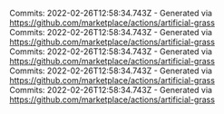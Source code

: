Commits: 2022-02-26T12:58:34.743Z - Generated via https://github.com/marketplace/actions/artificial-grass
<br>
Commits: 2022-02-26T12:58:34.743Z - Generated via https://github.com/marketplace/actions/artificial-grass
<br>
Commits: 2022-02-26T12:58:34.743Z - Generated via https://github.com/marketplace/actions/artificial-grass
<br>
Commits: 2022-02-26T12:58:34.743Z - Generated via https://github.com/marketplace/actions/artificial-grass
<br>
Commits: 2022-02-26T12:58:34.743Z - Generated via https://github.com/marketplace/actions/artificial-grass
<br>

